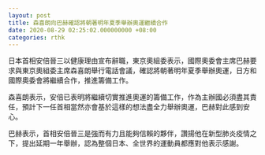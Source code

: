 ```yaml
---
layout: post
title: 森喜朗向巴赫確認將朝著明年夏季舉辦奧運繼續合作
date: 2020-08-29 02:25:02.000000000 +08:00
categories: rthk
---
```


日本首相安倍晉三以健康理由宣布辭職，東京奧組委表示，國際奧委會主席巴赫要求與東京奧組委主席森喜朗舉行電話會議，確認將朝著明年夏季舉辦奧運，日方和國際奧委會將繼續合作，推進籌備工作。

森喜朗表示，安倍已表明將繼續切實推進奧運的籌備工作，作為主辦國必須盡其責任，預計下一任首相當然亦會基於這樣的想法盡全力舉辦奧運，巴赫對此感到安心。

巴赫表示，首相安倍晉三是強而有力且能夠信賴的夥伴，讚揚他在新型肺炎疫情之下，提出延期一年舉辦，認為整個日本、全世界的運動員都應對他表示感謝。
